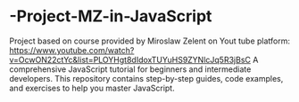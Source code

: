 # -Project-MZ-in-JavaScript
Project based on course provided by Miroslaw Zelent on Yout tube platform:
https://www.youtube.com/watch?v=OcwON22ctYc&list=PLOYHgt8dIdoxTUYuHS9ZYNlcJq5R3jBsC
A comprehensive JavaScript tutorial for beginners and intermediate developers. This repository contains step-by-step guides, code examples, and exercises to help you master JavaScript.
